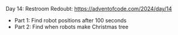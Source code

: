Day 14: Restroom Redoubt: https://adventofcode.com/2024/day/14

- Part 1: Find robot positions after 100 seconds
- Part 2: Find when robots make Christmas tree